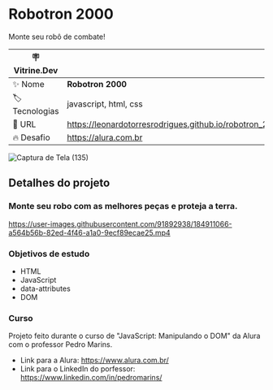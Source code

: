 # Robotron 2000

Monte seu robô de combate!

| :placard: Vitrine.Dev |     |
| -------------  | --- |
| :sparkles: Nome        | **Robotron 2000**
| :label: Tecnologias | javascript, html, css
| :rocket: URL         | https://leonardotorresrodrigues.github.io/robotron_2000/
| :fire: Desafio     | https://alura.com.br

<!-- Inserir imagem com a #vitrinedev ao final do link -->
![Captura de Tela (135)](https://user-images.githubusercontent.com/91892938/184906775-814ddcd9-657b-416e-976e-c400ba6dfb5b.png#vitrinedev)

## Detalhes do projeto

### Monte seu robo com as melhores peças e proteja a terra.

https://user-images.githubusercontent.com/91892938/184911066-a564b56b-82ed-4f46-a1a0-9ecf89ecae25.mp4

### Objetivos de estudo
* HTML
* JavaScript
* data-attributes
* DOM

### Curso
Projeto feito durante o curso de "JavaScript: Manipulando o DOM" da Alura com o professor Pedro Marins.
* Link para a Alura: https://www.alura.com.br/
* Link para o LinkedIn do porfessor: https://www.linkedin.com/in/pedromarins/
